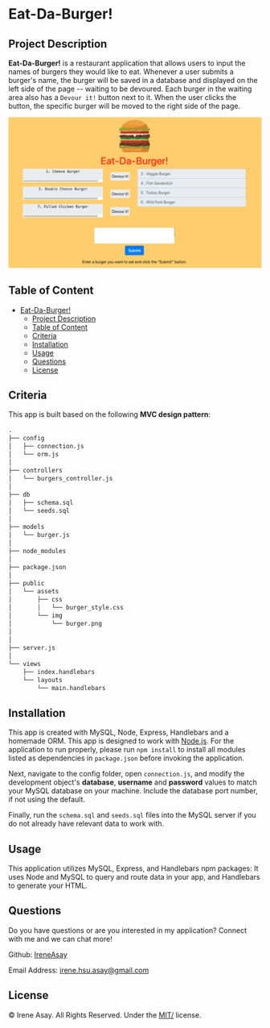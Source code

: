 # Eat-Da-Burger!

## Project Description

**Eat-Da-Burger!** is a restaurant application that allows users to input the names of burgers they would like to eat. Whenever a user submits a burger's name, the burger will be saved in a database and displayed on the left side of the page -- waiting to be devoured. Each burger in the waiting area also has a `Devour it!` button next to it. When the user clicks the button, the specific burger will be moved to the right side of the page.

![Screenshot](/public/assets/img/BurgerScreenshot.png)

## Table of Content

- [Eat-Da-Burger!](#eat-da-burger)
  - [Project Description](#project-description)
  - [Table of Content](#table-of-content)
  - [Criteria](#criteria)
  - [Installation](#installation)
  - [Usage](#usage)
  - [Questions](#questions)
  - [License](#license)

## Criteria

This app is built based on the following **MVC design pattern**:

```
.
├── config
│   ├── connection.js
│   └── orm.js
│ 
├── controllers
│   └── burgers_controller.js
│
├── db
│   ├── schema.sql
│   └── seeds.sql
│
├── models
│   └── burger.js
│ 
├── node_modules
│ 
├── package.json
│
├── public
│   └── assets
│       ├── css
│       │   └── burger_style.css
│       └── img
│           └── burger.png
│  
│
├── server.js
│
└── views
    ├── index.handlebars
    └── layouts
        └── main.handlebars
```

## Installation

This app is created with MySQL, Node, Express, Handlebars and a homemade ORM. This app is designed to work with [Node.js](https://nodejs.org/en/). For the application to run properly, please run `npm install` to install all modules listed as dependencies in `package.json` before invoking the application.

Next, navigate to the config folder, open `connection.js`, and modify the development object's **database**, **username** and **password** values to match your MySQL database on your machine. Include the database port number, if not using the default.

Finally, run the `schema.sql` and `seeds.sql` files into the MySQL server if you do not already have relevant data to work with.

## Usage

This application utilizes MySQL, Express, and Handlebars npm packages: It uses Node and MySQL to query and route data in your app, and Handlebars to generate your HTML.

## Questions

Do you have questions or are you interested in my application? Connect with me and we can chat more!

Github: <a href="https://github.com/IreneAsay" target="_blank">IreneAsay</a>

Email Address: irene.hsu.asay@gmail.com

## License

© Irene Asay. All Rights Reserved. Under the [MIT/](./LICENSE) license.
